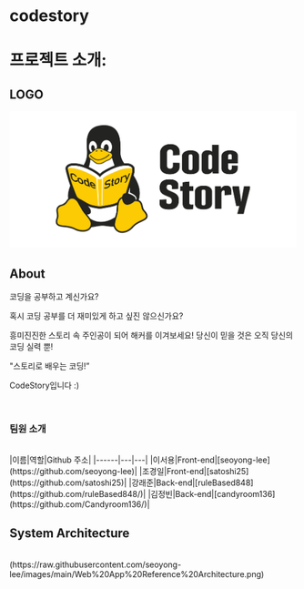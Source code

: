 # codestory

# 프로젝트 소개:

## LOGO
![](https://raw.githubusercontent.com/seoyong-lee/images/main/logo-w.png)

## About
코딩을 공부하고 계신가요?

혹시 코딩 공부를 더 재미있게 하고 싶진 않으신가요?

흥미진진한 스토리 속 주인공이 되어 해커를 이겨보세요! 당신이 믿을 것은 오직 당신의 코딩 실력 뿐!

"스토리로 배우는 코딩!”

CodeStory입니다 :)

<br>

### 팀원 소개
<br>
|이름|역할|Github 주소|
|------|---|---|
|이서용|Front-end|[seoyong-lee](https://github.com/seoyong-lee)|
|조경일|Front-end|[satoshi25](https://github.com/satoshi25)|
|강래준|Back-end|[ruleBased848](https://github.com/ruleBased848/)|
|김정빈|Back-end|[candyroom136](https://github.com/Candyroom136/)|

## System Architecture
<br>
(https://raw.githubusercontent.com/seoyong-lee/images/main/Web%20App%20Reference%20Architecture.png)

